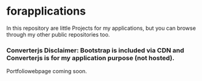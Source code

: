 # forapplications

In this repository are little Projects for my applications, but you can browse through my other public repositories too.

### Converterjs Disclaimer: Bootstrap is included via CDN and Converterjs is for my application purpose (not hosted).

Portfoliowebpage coming soon.
